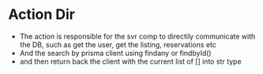 # Action Dir

- The action is responsible for the svr comp to directily communicate with the DB, such as get the user, get the listing, reservations etc
- And the search by prisma client using findany or findbyId()
- and then return back the client with the current list of [] into str type